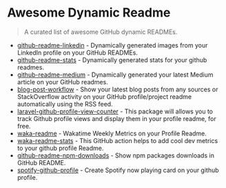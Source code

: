 # Awesome Dynamic Readme
> A curated list of awesome GitHub dynamic READMEs.


- [github-readme-linkedin](https://github.com/soroushchehresa/github-readme-linkedin) - Dynamically generated images from your LinkedIn profile on your GitHub READMEs.
- [github-readme-stats](https://github.com/anuraghazra/github-readme-stats) - Dynamically generated stats for your github readmes.
- [github-readme-medium](https://github.com/omidnikrah/github-readme-medium) - Dynamically generated your latest Medium article on your GitHub readmes.
- [blog-post-workflow](https://github.com/gautamkrishnar/blog-post-workflow) - Show your latest blog posts from any sources or StackOverflow activity on your GitHub profile/project readme automatically using the RSS feed.
- [laravel-github-profile-view-counter](https://github.com/caneco/laravel-github-profile-view-counter) - This package will allows you to track Github profile views and display them in your profile readme, for free.
- [waka-readme](https://github.com/athul/waka-readme) - Wakatime Weekly Metrics on your Profile Readme.
- [waka-readme-stats](https://github.com/anmol098/waka-readme-stats) - This GitHub action helps to add cool dev metrics to your github profile Readme.
- [github-readme-npm-downloads](https://github.com/maddhruv/github-readme-npm-downloads) - Show npm packages downloads in GitHub README.
- [spotify-github-profile](https://github.com/kittinan/spotify-github-profile) - Create Spotify now playing card on your github profile.
